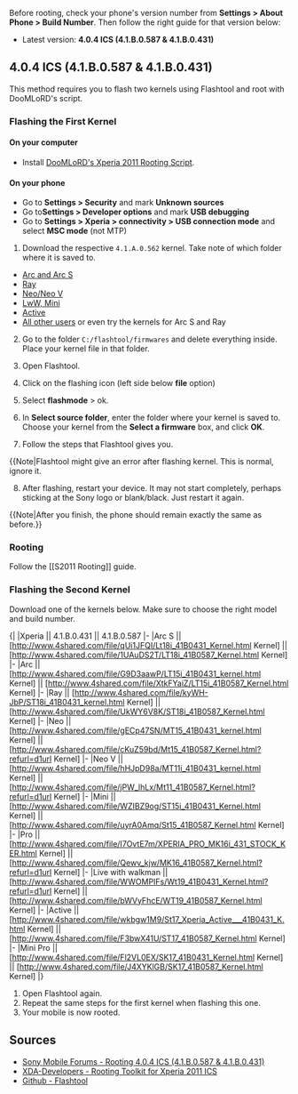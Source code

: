 Before rooting, check your phone's version number from **Settings > About Phone > Build Number**. Then follow the right guide for that version below:

* Latest version: **4.0.4 ICS (4.1.B.0.587 & 4.1.B.0.431)**

## 4.0.4 ICS (4.1.B.0.587 & 4.1.B.0.431)

This method requires you to flash two kernels using Flashtool and root with DooMLoRD's script.

### Flashing the First Kernel

#### On your computer

* Install [DooMLoRD's Xperia 2011 Rooting Script](http://forum.xda-developers.com/showthread.php?t=1601038).

#### On your phone

* Go to **Settings > Security** and mark  **Unknown sources**
* Go to**Settings > Developer options** and mark **USB debugging**
* Go to **Settings > Xperia > connectivity > USB connection mode** and select **MSC mode** (not MTP)
 
1. Download the respective `4.1.A.0.562` kernel. Take note of which folder where it is saved to.
  * [Arc and Arc S](http://www.4shared.com/file/qNTvdPI6/Lt18i_41A0562_Kernel.html)
  * [Ray](http://www.4shared.com/file/QSM6uqPU/ST18i_41A0562_kernel.html)
  * [Neo/Neo V](http://www.4shared.com/file/yte1KEDs/MT11i_41A0562_Kernel.html)
  * [LwW, Mini](http://www.4shared.com/file/QSM6uqPU/ST18i_41A0562_kernel.html)
  * [Active](http://www.4shared.com/file/QSM6uqPU/ST18i_41A0562_kernel.html)
  * [All other users](http://www.4shared.com/file/yte1KEDs/MT11i_41A0562_Kernel.html) or even try the kernels for Arc S and Ray

2. Go to the folder `C:/flashtool/firmwares` and delete everything inside. Place your kernel file in that folder.

3. Open Flashtool. 
4. Click on the flashing icon (left side below **file** option)
5. Select **flashmode** > ok.
6. In **Select source folder**, enter the folder where your kernel is saved to. Choose your kernel from the **Select a firmware** box, and click **OK**.
7. Follow the steps that Flashtool gives you.

{{Note|Flashtool might give an error after flashing kernel. This is normal, ignore it. 

8. After flashing, restart your device. It may not start completely, perhaps sticking at the Sony logo or blank/black. Just restart it again.

{{Note|After you finish, the phone should remain exactly the same as before.}}

### Rooting

Follow the [[S2011 Rooting]] guide.

### Flashing the Second Kernel

Download one of the kernels below. Make sure to choose the right model and build number.

{|
|Xperia		|| 4.1.B.0.431	|| 4.1.B.0.587
|-
|Arc S		|| [http://www.4shared.com/file/qUi1JFQI/Lt18i_41B0431_Kernel.html Kernel]	|| [http://www.4shared.com/file/1UAuDS2T/LT18i_41B0587_Kernel.html Kernel]
|-
|Arc		|| [http://www.4shared.com/file/G9D3aawP/LT15i_41B0431_kernel.html Kernel]	|| [http://www.4shared.com/file/XtkFYaiZ/LT15i_41B0587_Kernel.html Kernel]
|-
|Ray		|| [http://www.4shared.com/file/kyWH-JbP/ST18i_41B0431_kernel.html Kernel]	|| [http://www.4shared.com/file/UkWY6V8K/ST18i_41B0587_Kernel.html Kernel]
|-
|Neo		|| [http://www.4shared.com/file/gECp47SN/MT15_41B0431_kernel.html Kernel]	|| [http://www.4shared.com/file/cKuZ59bd/Mt15_41B0587_Kernel.html?refurl=d1url Kernel]
|-
|Neo V		|| [http://www.4shared.com/file/hHJpD98a/MT11i_41B0431_kernel.html Kernel]	|| [http://www.4shared.com/file/jPW_lhLx/Mt11_41B0587_Kernel.html?refurl=d1url Kernel]
|-
|Mini		|| [http://www.4shared.com/file/WZIBZ9og/ST15i_41B0431_Kernel.html Kernel]	|| [http://www.4shared.com/file/uyrA0Amq/St15_41B0587_Kernel.html Kernel]
|-
|Pro		|| [http://www.4shared.com/file/I7OvtE7m/XPERIA_PRO_MK16i_431_STOCK_KER.html Kernel]	|| [http://www.4shared.com/file/Qewv_kjw/MK16_41B0587_Kernel.html?refurl=d1url Kernel]
|-
|Live with walkman || [http://www.4shared.com/file/WWOMPIFs/Wt19_41B0431_Kernel.html?refurl=d1url Kernel]	|| [http://www.4shared.com/file/bWVyFhcE/WT19_41B0587_Kernel.html Kernel]
|-
|Active		|| [http://www.4shared.com/file/wkbgw1M9/St17_Xperia_Active___41B0431_K.html Kernel]	|| [http://www.4shared.com/file/F3bwX41U/ST17_41B0587_Kernel.html Kernel]
|-
|Mini Pro	|| [http://www.4shared.com/file/Fl2VL0EX/SK17_41B0431_Kernel.html Kernel]	|| [http://www.4shared.com/file/J4XYKlGB/SK17_41B0587_Kernel.html Kernel]
|}

1. Open Flashtool again.
1. Repeat the same steps for the first kernel when flashing this one.
2. Your mobile is now rooted.

## Sources

* [Sony Mobile Forums - Rooting 4.0.4 ICS (4.1.B.0.587 & 4.1.B.0.431)](http://talk.sonymobile.com/thread/41119?start=0&tstart=0)
* [XDA-Developers - Rooting Toolkit for Xperia 2011 ICS](http://forum.xda-developers.com/showthread.php?t=1601038)
* [Github - Flashtool](http://androxyde.github.com/Flashtool/)
